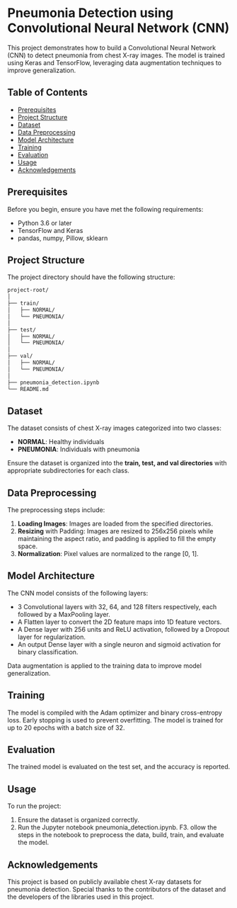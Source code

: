 # Pneumonia Detection using Convolutional Neural Network (CNN)

This project demonstrates how to build a Convolutional Neural Network (CNN) to detect pneumonia from chest X-ray images. The model is trained using Keras and TensorFlow, leveraging data augmentation techniques to improve generalization.

## Table of Contents

- [Prerequisites](#prerequisites)
- [Project Structure](#project-structure)
- [Dataset](#dataset)
- [Data Preprocessing](#data-preprocessing)
- [Model Architecture](#model-architecture)
- [Training](#training)
- [Evaluation](#evaluation)
- [Usage](#usage)
- [Acknowledgements](#acknowledgements)

## Prerequisites

Before you begin, ensure you have met the following requirements:

- Python 3.6 or later
- TensorFlow and Keras
- pandas, numpy, Pillow, sklearn

## Project Structure
The project directory should have the following structure:

```bash
project-root/
│
├── train/
│   ├── NORMAL/
│   └── PNEUMONIA/
│
├── test/
│   ├── NORMAL/
│   └── PNEUMONIA/
│
├── val/
│   ├── NORMAL/
│   └── PNEUMONIA/
│
├── pneumonia_detection.ipynb
└── README.md
```

## Dataset
The dataset consists of chest X-ray images categorized into two classes:

- **NORMAL**: Healthy individuals
- **PNEUMONIA**: Individuals with pneumonia
  
Ensure the dataset is organized into the **train, test, and val directories** with appropriate subdirectories for each class.

## Data Preprocessing

The preprocessing steps include:

1. **Loading Images**: Images are loaded from the specified directories.
2. **Resizing** with Padding: Images are resized to 256x256 pixels while maintaining the aspect ratio, and padding is applied to fill the empty space.
3. **Normalization**: Pixel values are normalized to the range [0, 1].

## Model Architecture

The CNN model consists of the following layers:

- 3 Convolutional layers with 32, 64, and 128 filters respectively, each followed by a MaxPooling layer.
- A Flatten layer to convert the 2D feature maps into 1D feature vectors.
- A Dense layer with 256 units and ReLU activation, followed by a Dropout layer for regularization.
- An output Dense layer with a single neuron and sigmoid activation for binary classification.
  
Data augmentation is applied to the training data to improve model generalization.

## Training
The model is compiled with the Adam optimizer and binary cross-entropy loss. Early stopping is used to prevent overfitting. The model is trained for up to 20 epochs with a batch size of 32.

## Evaluation
The trained model is evaluated on the test set, and the accuracy is reported.

## Usage

To run the project:

1. Ensure the dataset is organized correctly.
2. Run the Jupyter notebook pneumonia_detection.ipynb.
F3. ollow the steps in the notebook to preprocess the data, build, train, and evaluate the model.

## Acknowledgements
This project is based on publicly available chest X-ray datasets for pneumonia detection. Special thanks to the contributors of the dataset and the developers of the libraries used in this project.
